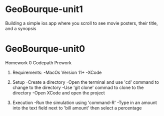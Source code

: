 # GeoBourque-unit1
Building a simple ios app where you scroll to see movie posters, their title, and a synopsis


# GeoBourque-unit0
Homework 0 Codepath Prework

1. Requirements:
    -MacOs Version 11+
    -XCode

2. Setup
    -Create a directory
    -Open the terminal and use 'cd' command to change to the directory
    -Use 'git clone' commad to clone to the directory
    -Open XCode and open the project
    
3. Execution
    -Run the  simulation using 'command-R'
    -Type in an amount into the text field next to 'bill amount' then select a percentage
